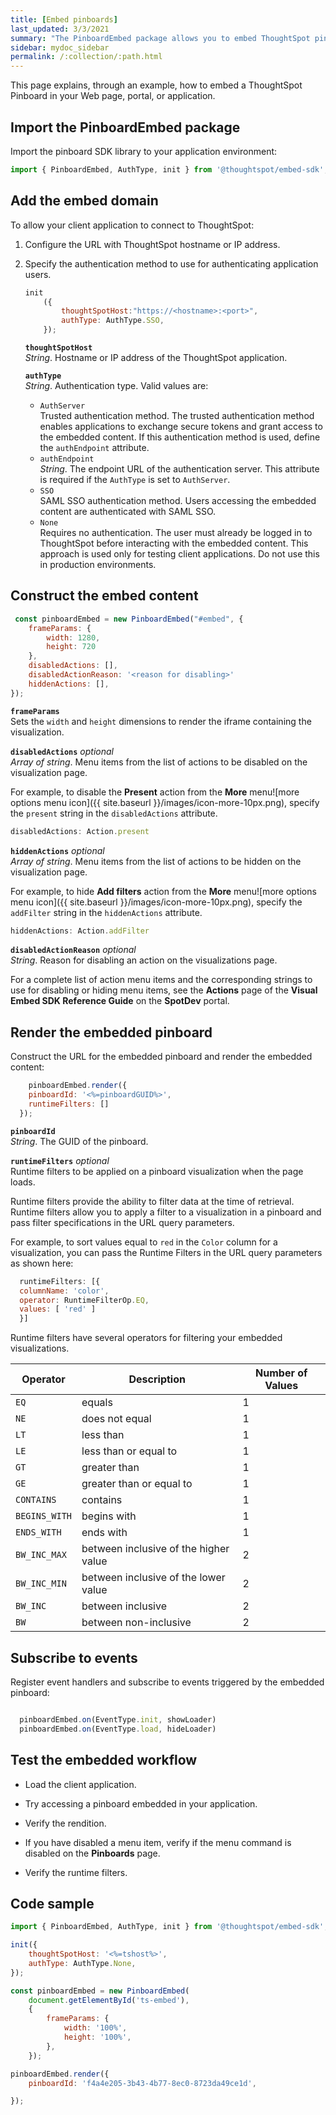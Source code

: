 ```yaml
---
title: [Embed pinboards]
last_updated: 3/3/2021
summary: "The PinboardEmbed package allows you to embed ThoughtSpot pinboards in your host application."
sidebar: mydoc_sidebar
permalink: /:collection/:path.html
---
```


This page explains, through an example, how to embed a ThoughtSpot Pinboard in your Web page, portal, or application.

## Import the PinboardEmbed package

Import the pinboard SDK library to your application environment:

``` javascript
import { PinboardEmbed, AuthType, init } from '@thoughtspot/embed-sdk';
```

## Add the embed domain

To allow your client application to connect to ThoughtSpot:

1.  Configure the URL with ThoughtSpot hostname or IP address.

2.  Specify the authentication method to use for authenticating application users.

    ``` javascript
    init
        ({
            thoughtSpotHost:"https://<hostname>:<port>",
            authType: AuthType.SSO,
        });
    ```

    **`thoughtSpotHost`**   
    *String*.  Hostname or IP address of the ThoughtSpot application.

    **`authType`**    
    *String*. Authentication type. Valid values are:

    - `AuthServer`  
      Trusted authentication method. The trusted authentication method enables applications to exchange secure tokens and grant access to the embedded content. If this authentication method is used, define the `authEndpoint` attribute.
    - `authEndpoint`    
      *String*. The endpoint URL of the authentication server. This attribute is required if the `AuthType` is set to `AuthServer`.  
    - `SSO`    
      SAML SSO authentication method. Users accessing the embedded content are authenticated with SAML SSO.
    - `None`  
      Requires no authentication. The user must already be logged in to ThoughtSpot before interacting with the embedded content.
      This approach is used only for testing client applications. Do not use this in production environments.


## Construct the embed content

``` javaScript
 const pinboardEmbed = new PinboardEmbed("#embed", {
    frameParams: {
        width: 1280,
        height: 720
    },
    disabledActions: [],
    disabledActionReason: '<reason for disabling>'
    hiddenActions: [],
});
```
**`frameParams`**  
Sets the `width` and `height` dimensions to render the iframe containing the visualization.

**`disabledActions`** *optional*  
*Array of string*. Menu items from the list of actions to be disabled on the visualization page.

For example, to disable the **Present** action from the **More** menu![more options menu icon]({{ site.baseurl }}/images/icon-more-10px.png), specify the `present` string in the `disabledActions` attribute.
```javascript
disabledActions: Action.present
```
**`hiddenActions`** *optional*  
*Array of string*. Menu items from the list of actions to be hidden on the visualization page.

For example, to hide **Add filters** action from the **More** menu![more options menu icon]({{ site.baseurl }}/images/icon-more-10px.png), specify the `addFilter` string in the `hiddenActions` attribute.
```javascript
hiddenActions: Action.addFilter
```
**`disabledActionReason`** *optional*  
*String*. Reason for disabling an action on the visualizations page.

For a complete list of action menu items and the corresponding strings to use for disabling or hiding menu items, see the **Actions** page of the **Visual Embed SDK Reference Guide** on the **SpotDev** portal.

## Render the embedded pinboard

Construct the URL for the embedded pinboard and render the embedded content:

``` javaScript
    pinboardEmbed.render({
    pinboardId: '<%=pinboardGUID%>',
    runtimeFilters: []
  });
```

**`pinboardId`**  
*String*. The GUID of the pinboard.

**`runtimeFilters`** *optional*  
Runtime filters to be applied on a pinboard visualization when the page loads.

Runtime filters provide the ability to filter data at the time of retrieval. Runtime filters allow you to apply a filter to a visualization in a pinboard and pass filter specifications in the URL query parameters.

For example, to sort values equal to `red` in the `Color` column for a visualization, you can pass the Runtime Filters in the URL query parameters as shown here:

```javascript
  runtimeFilters: [{
  columnName: 'color',
  operator: RuntimeFilterOp.EQ,
  values: [ 'red' ]
  }]

```
Runtime filters have several operators for filtering your embedded visualizations.

| Operator      | Description                           | Number of Values |
|---------------|---------------------------------------|------------------|
| `EQ`          | equals                                | 1                |
| `NE`          | does not equal                        | 1                |
| `LT`          | less than                             | 1                |
| `LE`          | less than or equal to                 | 1                |
| `GT`          | greater than                          | 1                |
| `GE`          | greater than or equal to              | 1                |
| `CONTAINS`    | contains                              | 1                |
| `BEGINS_WITH` | begins with                           | 1                |
| `ENDS_WITH`   | ends with                             | 1                |
| `BW_INC_MAX`  | between inclusive of the higher value | 2                |
| `BW_INC_MIN`  | between inclusive of the lower value  | 2                |
| `BW_INC`      | between inclusive                     | 2                |
| `BW`          | between non-inclusive                 | 2                |

## Subscribe to events

Register event handlers and subscribe to events triggered by the embedded pinboard:

``` javascript

  pinboardEmbed.on(EventType.init, showLoader)
  pinboardEmbed.on(EventType.load, hideLoader)

```

## Test the embedded workflow

-   Load the client application.

-   Try accessing a pinboard embedded in your application.

-   Verify the rendition.

-   If you have disabled a menu item, verify if the menu command is disabled on the **Pinboards** page.

-   Verify the runtime filters.

## Code sample

``` javascript
import { PinboardEmbed, AuthType, init } from '@thoughtspot/embed-sdk';

init({
    thoughtSpotHost: '<%=tshost%>',
    authType: AuthType.None,
});

const pinboardEmbed = new PinboardEmbed(
    document.getElementById('ts-embed'),
    {
        frameParams: {
            width: '100%',
            height: '100%',
        },
    });

pinboardEmbed.render({
    pinboardId: 'f4a4e205-3b43-4b77-8ec0-8723da49ce1d',

});
```
